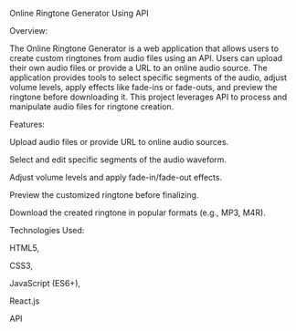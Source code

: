 
Online Ringtone Generator Using API


Overview:

The Online Ringtone Generator is a web application that allows users to create custom ringtones from audio files using an API. Users can upload their own audio files or provide a URL to an online audio source. The application provides tools to select specific segments of the audio, adjust volume levels, apply effects like fade-ins or fade-outs, and preview the ringtone before downloading it. This project leverages API to process and manipulate audio files for ringtone creation.


Features:

Upload audio files or provide URL to online audio sources.

Select and edit specific segments of the audio waveform.

Adjust volume levels and apply fade-in/fade-out effects.

Preview the customized ringtone before finalizing.

Download the created ringtone in popular formats (e.g., MP3, M4R).



Technologies Used:


HTML5,

CSS3,

JavaScript (ES6+),

React.js


API

